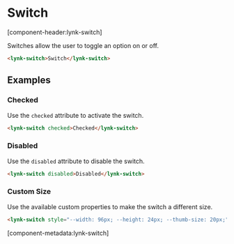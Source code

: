 # Switch

[component-header:lynk-switch]

Switches allow the user to toggle an option on or off.

```html preview
<lynk-switch>Switch</lynk-switch>
```

## Examples

### Checked

Use the `checked` attribute to activate the switch.

```html preview
<lynk-switch checked>Checked</lynk-switch>
```

### Disabled

Use the `disabled` attribute to disable the switch.

```html preview
<lynk-switch disabled>Disabled</lynk-switch>
```

### Custom Size

Use the available custom properties to make the switch a different size.

```html preview
<lynk-switch style="--width: 96px; --height: 24px; --thumb-size: 20px;">Really big</lynk-switch>
```

[component-metadata:lynk-switch]
